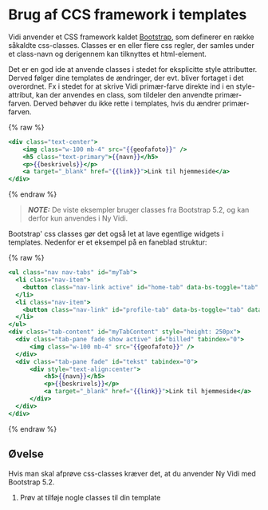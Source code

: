 # Brug af CCS framework i templates

Vidi anvender et CSS framework kaldet [Bootstrap](https://getbootstrap.com/docs/5.2/getting-started/introduction/), som 
definerer en række såkaldte css-classes. Classes er en eller flere css regler, 
der samles under et class-navn og derigennem kan tilknyttes et html-element.  

Det er en god ide at anvende classes i stedet for eksplicitte style attributter. Derved følger dine templates de ændringer, 
der evt. bliver fortaget i det overordnet. Fx i stedet for at skrive Vidi primær-farve direkte ind i en style-attribut, kan 
der anvendes en class, som tildeler den anvendte primær-farven. Derved behøver du ikke rette i templates, hvis du ændrer primær-farven.  

{% raw %}
```handlebars
<div class="text-center">
    <img class="w-100 mb-4" src="{{geofafoto}}" />
    <h5 class="text-primary">{{navn}}</h5>
    <p>{{beskrivels}}</p>
    <a target="_blank" href="{{link}}">Link til hjemmeside</a>
</div>
```
{% endraw %}

> **_NOTE:_** De viste eksempler bruger classes fra Bootstrap 5.2, og kan derfor kun anvendes i Ny Vidi.

Bootstrap' css classes gør det også let at lave egentlige widgets i templates. Nedenfor er et eksempel på en faneblad struktur:

{% raw %}
```handlebars
<ul class="nav nav-tabs" id="myTab">
  <li class="nav-item">
    <button class="nav-link active" id="home-tab" data-bs-toggle="tab" data-bs-target="#billed" type="button" role="tab" aria-selected="true">Billed</button>
  </li>
  <li class="nav-item">
    <button class="nav-link" id="profile-tab" data-bs-toggle="tab" data-bs-target="#tekst" type="button" aria-selected="false">Tekst</button>
  </li>
</ul>
<div class="tab-content" id="myTabContent" style="height: 250px">
  <div class="tab-pane fade show active" id="billed" tabindex="0">
      <img class="w-100 mb-4" src="{{geofafoto}}" />
  </div>
  <div class="tab-pane fade" id="tekst" tabindex="0">
      <div style="text-align:center">
          <h5>{{navn}}</h5>
          <p>{{beskrivels}}</p>
          <a target="_blank" href="{{link}}">Link til hjemmeside</a>
      </div>
  </div>
</div>
```
{% endraw %}

## Øvelse

Hvis man skal afprøve css-classes kræver det, at du anvender Ny Vidi med Bootstrap 5.2.

1. Prøv at tilføje nogle classes til din template

